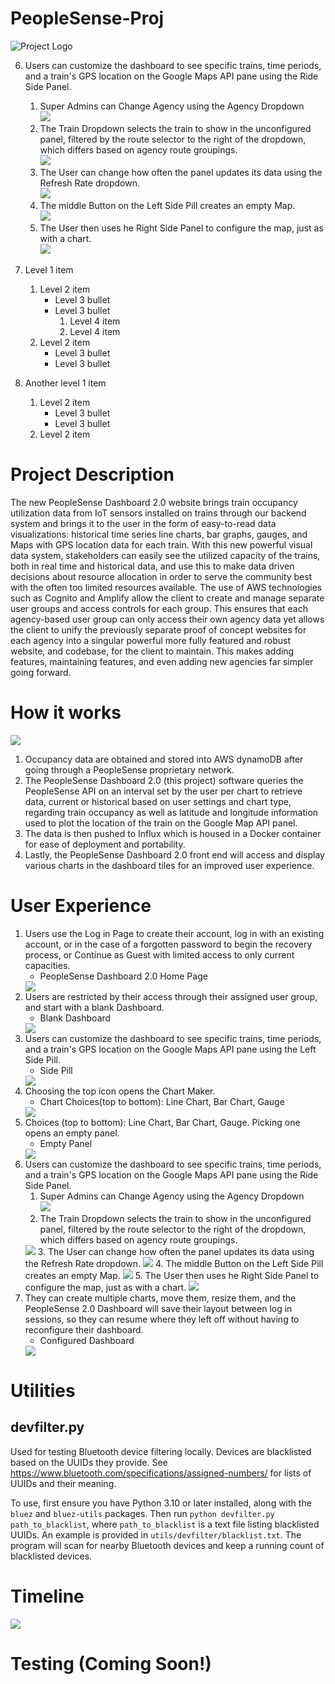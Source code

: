 # PeopleSense-Proj
![Project Logo](https://github.com/GShatrawJr/CSC131-CalTrans-Project/blob/a6ff61eb07f03abcc1cef30f093efeb5f0c5a77c/Resources/PeopleSense%20Logo.png)


6. Users can customize the dashboard to see specific trains, time periods, and a train's GPS location on the Google Maps API pane using the Ride Side Panel.
    1. Super Admins can Change Agency using the Agency Dropdown  
    	  <img src="/diagram/Chart Configuration Agency.png"/>
    2. The Train Dropdown selects the train to show in the unconfigured panel, filtered by the route selector to the right of the dropdown, which differs based on agency route groupings.  
    	  <img src="/diagram/Chart Configuration Trains.png"/>
    3. The User can change how often the panel updates its data using the Refresh Rate dropdown.  
    	  <img src="/diagram/Chart Configuration Refresh.png"/>
    4. The middle Button on the Left Side Pill creates an empty Map.  
    	  <img src="/diagram/Map Unconfigured.png"/>
    5. The User then uses he Right Side Panel to configure the map, just as with a chart.  
    	  <img src="/diagram/Map Configured.png"/>

    	  



1. Level 1 item
    1. Level 2 item
        * Level 3 bullet
        * Level 3 bullet
            1. Level 4 item
            2. Level 4 item
    2. Level 2 item
        * Level 3 bullet
        * Level 3 bullet
2. Another level 1 item
    1. Level 2 item
        * Level 3 bullet
        * Level 3 bullet
    2. Level 2 item




# Project Description
The new PeopleSense Dashboard 2.0 website brings train occupancy utilization data from IoT sensors installed on trains through our backend system and brings it to the user in the form of easy-to-read data visualizations: historical time series line charts, bar graphs, gauges, and Maps with GPS location data for each train. With this new powerful visual data system, stakeholders can easily see the utilized capacity of the trains, both in real time and historical data, and use this to make data driven decisions about resource allocation in order to serve the community best with the often too limited resources available. The use of AWS technologies such as Cognito and Amplify allow the client to create and manage separate user groups and access controls for each group.  This ensures that each agency-based user group can only access their own agency data yet allows the client to unify the previously separate proof of concept websites for each agency into a singular powerful more fully featured and robust website, and codebase, for the client to maintain.  This makes adding features, maintaining features, and even adding new agencies far simpler going forward. 


# How it works

<img src="/diagram/Project Architecture Diagram.png"/>

1.	Occupancy data are obtained and stored into AWS dynamoDB after going through a PeopleSense proprietary network.  
2.	The PeopleSense Dashboard 2.0 (this project) software queries the PeopleSense API on an interval set by the user per chart to retrieve data, current or historical based on user settings and chart type, regarding train occupancy as well as latitude and longitude information used to plot the location of the train on the Google Map API panel.  
3.	The data is then pushed to Influx which is housed in a Docker container for ease of deployment and portability.  
4.	Lastly, the PeopleSense Dashboard 2.0 front end will access and display various charts in the dashboard tiles for an improved user experience.

# User Experience


1. Users use the Log in Page to create their account, log in with an existing account, or in the case of a forgotten password to begin the recovery process, or Continue as Guest with limited access to only current capacities.
    * PeopleSense Dashboard 2.0 Home Page  
    <img src="/diagram/Log In Page.png"/>
2. Users are restricted by their access through their assigned user group, and start with a blank Dashboard.
    * Blank Dashboard  
    <img src="/diagram/Sample Empty Dashboard.png"/>
3. Users can customize the dashboard to see specific trains, time periods, and a train's GPS location on the Google Maps API pane using the Left Side Pill.
    * Side Pill  
    <img src="/diagram/Left Side Pill.png"/>  
4. Choosing the top icon opens the Chart Maker.
    * Chart Choices(top to bottom): Line Chart, Bar Chart, Gauge  
    <img src="diagram/Chart Creator.png"/>  
5. Choices (top to bottom): Line Chart, Bar Chart, Gauge. Picking one opens an empty panel.
    * Empty Panel  
    <img src="/diagram/Blank Chart.png"/>
6. Users can customize the dashboard to see specific trains, time periods, and a train's GPS location on the Google Maps API pane using the Ride Side Panel.
    1. Super Admins can Change Agency using the Agency Dropdown  
    	  <img src="/diagram/Chart Configuration Agency.png"/>
    2. The Train Dropdown selects the train to show in the unconfigured panel, filtered by the route selector to the right of the dropdown, which differs based on agency route groupings.
	  <img src="/diagram/Chart Configuration Trains.png"/>
    3. The User can change how often the panel updates its data using the Refresh Rate dropdown.  
    	  <img src="/diagram/Chart Configuration Refresh.png"/>
    4. The middle Button on the Left Side Pill creates an empty Map.  
    	  <img src="/diagram/Map Unconfigured.png"/>
    5. The User then uses he Right Side Panel to configure the map, just as with a chart.  
    	  <img src="/diagram/Map Configured.png"/>
7. They can create multiple charts, move them, resize them, and the PeopleSense 2.0 Dashboard will save their layout between log in sessions, so they can resume where they left off without having to reconfigure their dashboard.
    * Configured Dashboard  
    <img src="/diagram/Sample Filled Dashboard.png"/>    	



# Utilities
## devfilter.py
Used for testing Bluetooth device filtering locally. Devices are blacklisted based on the UUIDs they provide. See https://www.bluetooth.com/specifications/assigned-numbers/ for lists of UUIDs and their meaning.

To use, first ensure you have Python 3.10 or later installed, along with the `bluez` and `bluez-utils` packages. Then run `python devfilter.py path_to_blacklist`, where `path_to_blacklist` is a text file listing blacklisted UUIDs. An example is provided in `utils/devfilter/blacklist.txt`. The program will scan for nearby Bluetooth devices and keep a running count of blacklisted devices.
# Timeline

<img src="/diagram/timeline.png"/>

# Testing (Coming Soon!)
